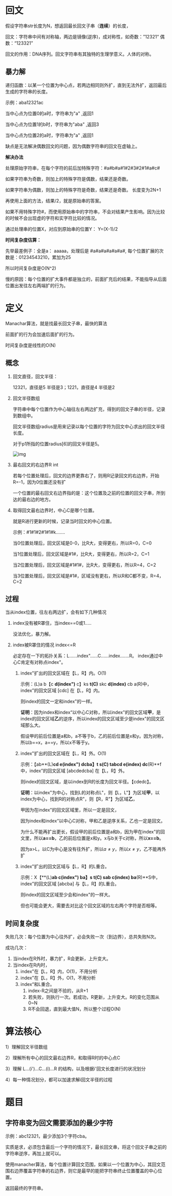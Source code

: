 # 回文

假设字符串str长度为N，想返回最长回文子串（**连续**）的长度，

回文：字符串中间有对称轴，两边是镜像(逆序)，成对称性，如奇数：”12321“ 偶数：“123321”

回文的作用：DNA序列。回文字符串有其独特的生理学意义。人体的对称。

## 暴力解

递归函数：以某一个位置为中心点，若两边相同则外扩，直到无法外扩，返回最后生成的字符串的长度。

示例：aba12321ac

当中心点为位置0的a时，字符串为"a" ,返回1

当中心点为位置1的b时，字符串为"aba" ,返回3

当中心点为位置2的a时，字符串为"a" ,返回1

缺点是无法解决偶数回文的问题，因为偶数字符串的回文在虚轴上。

**解决办法**

处理原始字符串，在每个字符的前后加特殊字符：#a#b#a#1#2#3#2#1#a#c#

如果字符串为奇数，则加上的特殊字符是偶数，结果还是奇数。

如果字符串为偶数，则加上的特殊字符是奇数，结果还是奇数。 长度变为2N+1

再使用上面的方法，结果/2，就是原始串的答案。

如果不用特殊字符#，而使用原始串中的字符串，不会对结果产生影响。因为比较的时候不会出现虚的字符和实字符比较的情况。

通过处理串的位置X，对应到原始串的位置Y： Y=(X-1)/2

**时间复杂度估算：**

先举最差例子：全是a： aaaaa，处理后是 #a#a#a#a#a#a#, 每个位置扩展的次数是：01234543210，累加为25

所以时间复杂度是O(N^2)

慢的原因：每个位置的扩大事件都是独立的，前面扩充后的结果，不能指导从后面位置出发往左右两端扩的行为。

# 定义

Manachar算法，就是找最长回文子串，最快的算法

前面扩的行为会加速后面扩的行为。

时间复杂度是线性的O(N)

## 概念

1. 回文直径，回文半径：

   12321，直径是5 半径是3；1221，直径是4 半径是2

2. 回文半径数组

   字符串中每个位置作为中心轴往左右两边扩充，得到的回文子串的半径，记录到数组中。

   回文半径数组radius是用来记录以每个位置的字符为回文中心求出的回文半径长度。

   对于p1所指的位置radius[6]的回文半径是5。

   ![img](images/12738509-29660a214405b83b.jpg)

3. 最右回文的右边界R int

   若每个位置处理后，回文的边界更靠右了，则用R记录回文的右边界，开始R=-1，因为0位置还没有扩

   一个位置的最右回文右边界指的是：这个位置及之前的位置的回文子串，所到达的最右边的地方。

4. 取得回文最右边界时，中心C是哪个位置。

   就是R进行更新的时候，记录当时回文的中心位置。

   示例：#1#1#2#1#1#k.......

   当0位置处理后，回文区域是0-0，比R大，变得更右，所以R=0，C=0

   当1位置处理后，回文区域是#1#，比R大，变得更右，所以R=2，C=1

   当2位置处理后，回文区域是#1#1#，比R大，变得更右，所以R=4，C=2

   当3位置处理后，回文区域是#1#，区域没有更右，所以R和C都不变，R=4，C=2

## 过程

当从index位置，往左右两边扩，会有如下几种情况

1. index没有被R罩住，当index==0或1.....

   没法优化，暴力解。

2. index被R罩住的情况 index<=R

   必定存在一下的拓扑关系：L......index"......C......index.......R。 index通过中心C肯定有对称点index"。

   1. index"扩出的回文区域在【L，R】内。O(1)

      示例：(L)a b【c **d(index")** c】ks **t(C)** skc **d(index)** cb a(R)中，index”的回文区域 [cdc] 在【L，R】内。

      则index的回文一定和index"的一样。

      **证明**：因为index和index“以中心C对称，所以index"的回文区域**甲**，是index的回文区域**乙**的逆序，所以index的回文区域至少是index"的回文区域那么大。

      假设甲的前后位置是a和b，a不等于b，乙的前后位置是x和y。因为对称，所以b\==x，a\==y，所以x不等于y。

   2. index"扩出的回文区域在【L，R】外。O(1)

      示例：【ab**(L)**cd **e(index")** dcba】t **s(C)** tabcd **e(index)** dc**(R)**f中，index”的回文区域 [abcdedcba] 在【L，R】外。

      则index的回文区域，是以index到R的长度为回文半径。【cdedc】。

      **证明**：以index"为中心，找到L的对称点L"，则【L，L"】为区域**甲**，以index为中心，找到R的对称点R"，则【R，R"】为区域**乙**，

      甲因为在index”的回文区域里，所以一定是回文，

      因为index和index“以中心C对称，甲和乙是逆序关系，乙也一定是回文。

      为什么不能再扩出更长，假设甲的前后位置是a和b，因为甲在index"的回文里，所以**a\==b**，乙的前后位置是x和y。x与b关于c对称，所以**x==b**。

      因为a>L，以C为中心是没有往外扩，所以$a\neq y$，所以$x\neq y$，乙不能再外扩

   3. index"扩出的回文区域与【L，R】的L重合。

      示例：X【**(L)**ab **c(index")** ba】s **t(C)** sab **c(index)** ba**(R)**S中，index”的回文区域 [abcba] 与【L，R】的L重合。

      则index的回文区域至少会和index"的一样大。

      但也可能会更大，需要去对比这个回文区域的左右两个字符是否相等。

## 时间复杂度

失败几次：每个位置为中心往外扩，必会失败一次（到边界），总共失败N次。

成功几次：

1. 当index在R外时，暴力扩，R会更新，上升变大。
2. 当index在R内时，
   1. index"在【L，R】内，O(1)，不用分析
   2. index"在【L，R】外，O(1，不用分析
   3. index“和L重合。
      1. index-R之间是不验的，从R+1
      2. 若失败，则执行一次。若成功，R更新，上升变大。R的变化范围从0~N
      3. R不会回退，直到最大值N，所以整个过程O(N)

# 算法核心

1）理解回文半径数组  

2）理解所有中心的回文最右边界R，和取得R时的中心点C  

3）理解   L…(i')…C…(i)…R  的结构，以及根据i'回文长度进行的状况划分  

4）每一种情况划分，都可以加速求解i回文半径的过程  

# 题目

## 字符串变为回文需要添加的最少字符

示例：abc12321，最少添加3个字符cba。

实质是求，必须包含最后一个字符的情况下，最长回文串，将这个回文子串之前的字符串逆序，再加上就可以。

使用manacher算法，每个位置计算回文范围，如果以一个位置为中心，其回文范围右边界覆盖字符串的右边界，则它是最早的能把字符串终止位置覆盖的中心位置。

返回最终的字符串。